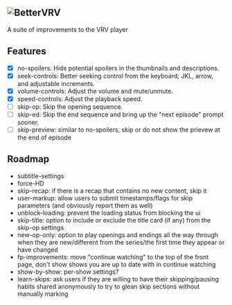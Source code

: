 ![BetterVRV](https://raw.githubusercontent.com/tuckerchapin/BetterVRV/initial-experiment/images/logotype_dark.png)
---
A suite of improvements to the VRV player


## Features
- [x] no-spoilers: Hide potential spoilers in the thumbnails and descriptions.
- [x] seek-controls: Better seeking control from the keyboard; JKL, arrow, and adjustable increments.
- [x] volume-controls: Adjust the volume and mute/unmute.
- [x] speed-controls: Adjust the playback speed.
- [ ] skip-op: Skip the opening sequence.
- [ ] skip-ed: Skip the end sequence and bring up the "next episode" prompt sooner.
- [ ] skip-preview: similar to no-spoilers, skip or do not show the prievew at the end of episode

## Roadmap
* subtitle-settings
* force-HD
* skip-recap: if there is a recap that contains no new content, skip it
* user-markup: allow users to submit timestamps/flags for skip parameters (and obviously report them as well)
* unblock-loading: prevent the loading status from blocking the ui
* skip-title: option to include or exclude the title card (if any) from the skip-op settings
* new-op-only: option to play openings and endings all the way through when they are new/different from the series/the first time they appear or have changed
* fp-improvements: move "continue watching" to the top of the front page, don't show shows you are up to date with in continue watching
* show-by-show: per-show settings?
* learn-skips: ask users if they are willing to have their skipping/pausing habits shared anonymously to try to glean skip sections without manually marking
